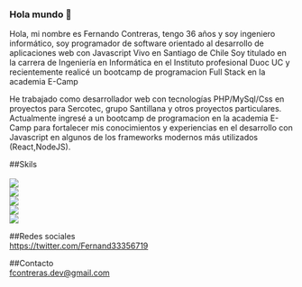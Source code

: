 ### Hola mundo 👋

<!--
**vrcr7/vrcr7** is a ✨ _special_ ✨ repository because its `README.md` (this file) appears on your GitHub profile.
-->

Hola, mi nombre es Fernando Contreras, tengo 36 años y soy ingeniero informático, soy programador de software orientado al desarrollo de aplicaciones web con Javascript
Vivo en Santiago de Chile 
Soy titulado en  la carrera de Ingeniería en Informática en el Instituto profesional Duoc UC y recientemente realicé un bootcamp de programacion Full Stack en la academia E-Camp 

He trabajado como desarrollador web con tecnologías PHP/MySql/Css en proyectos para Sercotec, grupo Santillana y otros proyectos particulares.  
Actualmente ingresé a un bootcamp de programacion en la academia E-Camp para fortalecer mis conocimientos y experiencias en el desarrollo con Javascript en algunos de los frameworks modernos más utilizados (React,NodeJS).

##Skils<br><br>
<img src="https://img.shields.io/badge/Skill-Javascript-yellow"><br>
<img src="https://img.shields.io/badge/Skill-NodeJS-green"><br>
<img src="https://img.shields.io/badge/Skill-React-blue"><br>
<img src="https://img.shields.io/badge/Skill-HTML5-red"><br>
<img src="https://img.shields.io/badge/Skill-CSS3-ff69b4"><br>

##Redes sociales<br>
https://twitter.com/Fernand33356719

##Contacto<br>
fcontreras.dev@gmail.com

